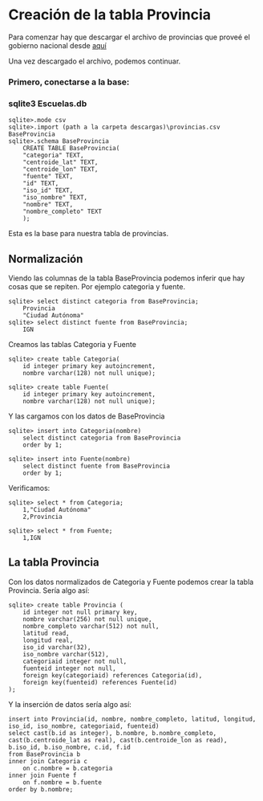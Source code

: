 # Creación de la tabla Provincia

Para comenzar hay que descargar el archivo de provincias que 
proveé el gobierno nacional desde [aquí](https://infra.datos.gob.ar/catalog/modernizacion/dataset/7/distribution/7.7/download/provincias.csv)

Una vez descargado el archivo, podemos continuar.

### Primero, conectarse a la base:

### sqlite3 Escuelas.db
```
sqlite>.mode csv
sqlite>.import (path a la carpeta descargas)\provincias.csv BaseProvincia
sqlite>.schema BaseProvincia
    CREATE TABLE BaseProvincia(
    "categoria" TEXT,
    "centroide_lat" TEXT,
    "centroide_lon" TEXT,
    "fuente" TEXT,
    "id" TEXT,
    "iso_id" TEXT,
    "iso_nombre" TEXT,
    "nombre" TEXT,
    "nombre_completo" TEXT
    );
```
Esta es la base para nuestra tabla de provincias. 

## Normalización

Viendo las columnas de la tabla BaseProvincia podemos inferir que hay cosas que se repiten. Por ejemplo categoria y fuente.
```
sqlite> select distinct categoria from BaseProvincia;
    Provincia
    "Ciudad Autónoma"
sqlite> select distinct fuente from BaseProvincia;
    IGN
```
Creamos las tablas Categoria y Fuente
```
sqlite> create table Categoria(
    id integer primary key autoincrement,
    nombre varchar(128) not null unique);

sqlite> create table Fuente(
    id integer primary key autoincrement,
    nombre varchar(128) not null unique);
```
Y las cargamos con los datos de BaseProvincia
```
sqlite> insert into Categoria(nombre) 
    select distinct categoria from BaseProvincia
    order by 1;

sqlite> insert into Fuente(nombre) 
    select distinct fuente from BaseProvincia
    order by 1;
```
Verificamos:
```
sqlite> select * from Categoria;
    1,"Ciudad Autónoma"
    2,Provincia

sqlite> select * from Fuente;
    1,IGN
```
## La tabla Provincia

Con los datos normalizados de Categoria y Fuente podemos
crear la tabla Provincia. Sería algo así:
```
sqlite> create table Provincia (
    id integer not null primary key,
    nombre varchar(256) not null unique,
    nombre_completo varchar(512) not null,
    latitud read,
    longitud real,
    iso_id varchar(32),
    iso_nombre varchar(512),
    categoriaid integer not null,
    fuenteid integer not null,
    foreign key(categoriaid) references Categoria(id),
    foreign key(fuenteid) references Fuente(id)
);
```
Y la inserción de datos sería algo así:
```
insert into Provincia(id, nombre, nombre_completo, latitud, longitud,
iso_id, iso_nombre, categoriaid, fuenteid)
select cast(b.id as integer), b.nombre, b.nombre_completo,
cast(b.centroide_lat as real), cast(b.centroide_lon as read),
b.iso_id, b.iso_nombre, c.id, f.id
from BaseProvincia b
inner join Categoria c
    on c.nombre = b.categoria
inner join Fuente f
    on f.nombre = b.fuente
order by b.nombre;
```